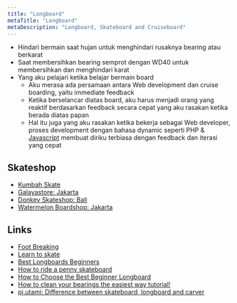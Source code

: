 ```yaml
---
title: "Longboard"
metaTitle: "Longboard"
metaDescription: "Longboard, Skateboard and Cruiseboard"
---
```


- Hindari bermain saat hujan untuk menghindari rusaknya bearing atau berkarat
- Saat membersihkan bearing semprot dengan WD40 untuk membersihkan dan menghindari karat
- Yang aku pelajari ketika belajar bermain board
  - Aku merasa ada persamaan antara Web development dan cruise boarding, yaitu immediate feedback
  - Ketika berselancar diatas board, aku harus menjadi orang yang reaktif berdasarkan feedback secara cepat yang aku rasakan ketika berada diatas papan
  - Hal itu juga yang aku rasakan ketika bekerja sebagai Web developer, proses development dengan bahasa dynamic seperti PHP & [Javascript](/coding/javascript) membuat diriku terbiasa dengan feedback dan iterasi yang cepat

## Skateshop

- [Kumbah Skate](https://instagram.com/kumbahskate?igshid=1a1gus7m3c3y6)
- [Galayastore: Jakarta](https://www.tokopedia.com/galayastore)
- [Donkey Skateshop: Bali](https://instagram.com/donkey_skateshop)
- [Watermelon Boardshop: Jakarta](https://www.instagram.com/watermelonboardshop/)

## Links
- [Foot Breaking](https://www.youtube.com/watch?v=l3EyJPm2E6s)
- [Learn to skate](https://www.youtube.com/playlist?list=PL34F060CE1BA3E968)
- [Best Longboards Beginners](https://longboardbrand.com/best-longboards-beginners)
- [How to ride a penny skateboard](https://youtu.be/12-d4Tbs1XU)
- [How to Choose the Best Beginner Longboard](https://www.youtube.com/watch?v=93Qd0aNAmuw)
- [How to clean your bearings the easiest way tutorial!](https://www.youtube.com/watch?v=ek8I6mok7EY)
- [pj.utami: Difference between skateboard, longboard and carver](https://www.instagram.com/p/CALENpRgsl9/)
